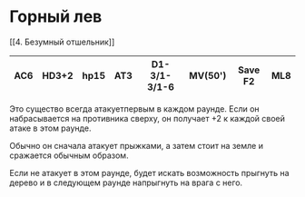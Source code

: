 # Горный лев
[[4. Безумный отшельник]]

AC6|HD3+2|hp15|AT3|D1-3/1-3/1-6|MV(50')| Save F2|ML8
---|-----|----|---|------------|-------|--------|----
Это существо всегда атакуетпервым в каждом раунде. Если он  набрасывается на противника сверху, он получает +2 к каждой своей атаке в этом раунде.

Обычно он сначала атакует прыжками, а затем стоит на земле и сражается обычным образом. 

Если не атакует в этом раунде, будет искать возможность  прыгнуть на дерево и в следующем раунде напрыгнуть на врага с него.